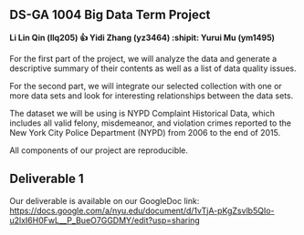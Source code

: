 ## DS-GA 1004 Big Data Term Project  

**Li Lin Qin (llq205)     :+1:        Yidi Zhang (yz3464)      :shipit:       Yurui Mu (ym1495)**


For the first part of the project, we will analyze the data and generate a descriptive summary of their contents as well as a list of data quality issues. 


For the second part, we will integrate our selected collection with one or more data sets and look for interesting relationships between the data sets.


The dataset we will be using is NYPD Complaint Historical Data, which includes all valid felony, misdemeanor, and violation crimes reported to the New York City Police Department (NYPD) from 2006 to the end of 2015.



All components of our project are reproducible.

## Deliverable 1
 Our deliverable is available on our GoogleDoc link:
 https://docs.google.com/a/nyu.edu/document/d/1vTjA-pKgZsvlb5QIo-u2lxI6H0FwL__P_BueO7GGDMY/edit?usp=sharing
 
 
